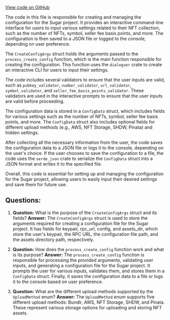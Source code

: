 [View code on GitHub](https://github.com/metaplex-foundation/sugar/src/create_config/process.rs)

The code in this file is responsible for creating and managing the configuration for the Sugar project. It provides an interactive command-line interface for users to input various settings related to their NFT collection, such as the number of NFTs, symbol, seller fee basis points, and more. The configuration is then saved to a JSON file or logged to the console, depending on user preference.

The `CreateConfigArgs` struct holds the arguments passed to the `process_create_config` function, which is the main function responsible for creating the configuration. This function uses the `dialoguer` crate to create an interactive CLI for users to input their settings.

The code includes several validators to ensure that the user inputs are valid, such as `pubkey_validator`, `number_validator`, `url_validator`, `symbol_validator`, and `seller_fee_basis_points_validator`. These validators are used in the interactive prompts to ensure that the user inputs are valid before proceeding.

The configuration data is stored in a `ConfigData` struct, which includes fields for various settings such as the number of NFTs, symbol, seller fee basis points, and more. The `ConfigData` struct also includes optional fields for different upload methods (e.g., AWS, NFT Storage, SHDW, Pinata) and hidden settings.

After collecting all the necessary information from the user, the code saves the configuration data to a JSON file or logs it to the console, depending on the user's choice. If the user chooses to save the configuration to a file, the code uses the `serde_json` crate to serialize the `ConfigData` struct into a JSON format and writes it to the specified file.

Overall, this code is essential for setting up and managing the configuration for the Sugar project, allowing users to easily input their desired settings and save them for future use.
## Questions: 
 1. **Question:** What is the purpose of the `CreateConfigArgs` struct and its fields?
   **Answer:** The `CreateConfigArgs` struct is used to store the arguments required for creating a configuration file for the Sugar project. It has fields for keypair, rpc_url, config, and assets_dir, which store the user's keypair, the RPC URL, the configuration file path, and the assets directory path, respectively.

2. **Question:** How does the `process_create_config` function work and what is its purpose?
   **Answer:** The `process_create_config` function is responsible for processing the provided arguments, validating user inputs, and generating a configuration file for the Sugar project. It prompts the user for various inputs, validates them, and stores them in a `ConfigData` struct. Finally, it saves the configuration data to a file or logs it to the console based on user preference.

3. **Question:** What are the different upload methods supported by the `UploadMethod` enum?
   **Answer:** The `UploadMethod` enum supports five different upload methods: Bundlr, AWS, NFT Storage, SHDW, and Pinata. These represent various storage options for uploading and storing NFT assets.